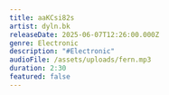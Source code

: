 ```yaml
---
title: aaKCsi82s
artist: dyln.bk
releaseDate: 2025-06-07T12:26:00.000Z
genre: Electronic
description: "#Electronic"
audioFile: /assets/uploads/fern.mp3
duration: 2:30
featured: false
---
```

